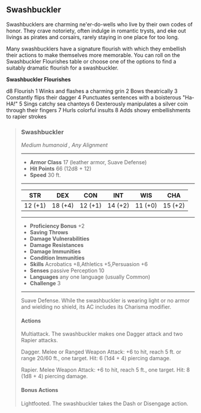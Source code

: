 ## Swashbuckler
Swashbucklers are charming ne'er-do-wells who live by their own codes of honor. They crave notoriety, often indulge in romantic trysts, and eke out livings as pirates and corsairs, rarely staying in one place for too long.

Many swashbucklers have a signature flourish with which they embellish their actions to make themselves more memorable. You can roll on the Swashbuckler Flourishes table or choose one of the options to find a suitably dramatic flourish for a swashbuckler.

**Swashbuckler Flourishes**

d8	Flourish
1	Winks and flashes a charming grin
2	Bows theatrically
3	Constantly flips their dagger
4	Punctuates sentences with a boisterous "Ha-HA!"
5	Sings catchy sea chanteys
6	Dexterously manipulates a silver coin through their fingers
7	Hurls colorful insults
8	Adds showy embellishments to rapier strokes


>### Swashbuckler
>*Medium humanoid , Any Alignment*
>___
>- **Armor Class** 17 (leather armor, Suave Defense)
>- **Hit Points** 66 (12d8 + 12)
>- **Speed** 30 ft.
>___
>|**STR**|**DEX**|**CON**|**INT**|**WIS**|**CHA**|
>|:---:|:---:|:---:|:---:|:---:|:---:|
>|12 (+1)|18 (+4)|12 (+1)|14 (+2)|11 (+0)|15 (+2)|
>
>___
>- **Proficiency Bonus** +2
>- **Saving Throws** 
>- **Damage Vulnerabilities** 
>- **Damage Resistances** 
>- **Damage Immunities** 
>- **Condition Immunities** 
>- **Skills** Acrobatics +8,Athletics +5,Persuasion +6
>- **Senses** passive Perception 10
>- **Languages** any one language (usually Common)
>- **Challenge** 3
>___
>Suave Defense. While the swashbuckler is wearing light or no armor and wielding no shield, its AC includes its Charisma modifier.
>
>#### Actions
>Multiattack. The swashbuckler makes one Dagger attack and two Rapier attacks.
>
>Dagger. Melee or Ranged Weapon Attack: +6 to hit, reach 5 ft. or range 20/60 ft., one target. Hit: 6 (1d4 + 4) piercing damage.
>
>Rapier. Melee Weapon Attack: +6 to hit, reach 5 ft., one target. Hit: 8 (1d8 + 4) piercing damage.
>
>#### Bonus Actions
>Lightfooted. The swashbuckler takes the Dash or Disengage action.
>
